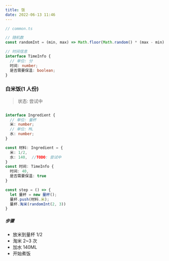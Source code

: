 ```yaml
---
title: 饭
date: 2022-06-13 11:46
---
```


```TypeScript
// common.ts

// 随机数
const randomInt = (min, max) => Math.floor(Math.random() * (max - min) + min);

// 时间信息
interface TimeInfo {
  // 单位: 分
  时间: number;
  是否需要保温: boolean;
}

```

### 白米饭(1 人份)

> 状态: 尝试中

```TypeScript

interface Ingredient {
  // 单位: 量杯
  米: number;
  // 单位: ML 
  水: number;
}

const 材料: Ingredient = {
  米: 1/2,
  水: 140,  //TODO: 尝试中
}
const 时间: TimeInfo {
  时间: 40,
  是否需要保温: true
}

const step = () => {
  let 量杯 = new 量杯();
  量杯.push(材料.米);
  量杯.淘米(randomInt(2, 3))
}

```

##### 步骤

- 放米到量杯 1/2
- 淘米 2~3 次
- 加水 140ML
- 开始煮饭
